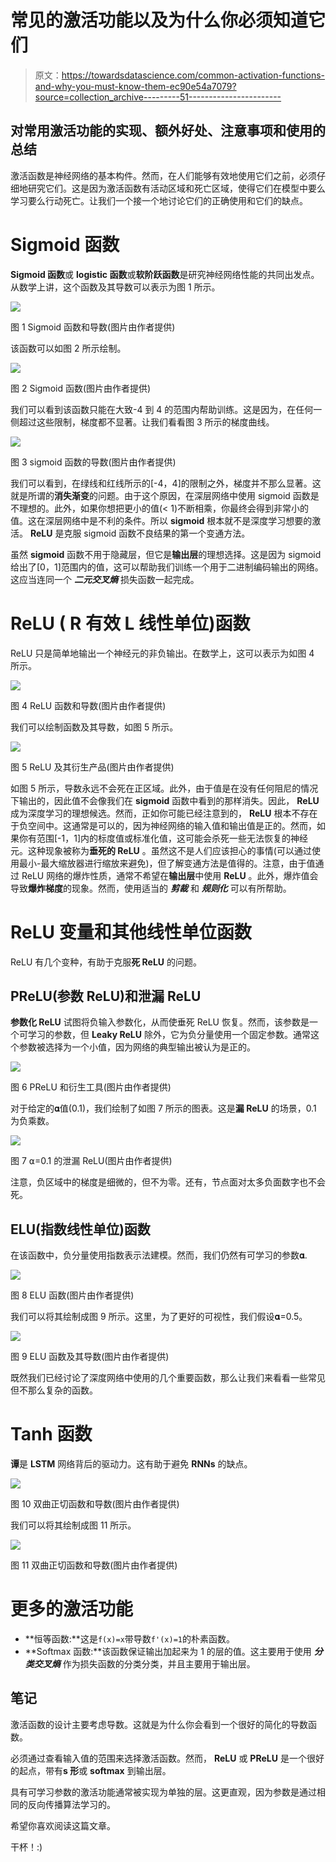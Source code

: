 # 常见的激活功能以及为什么你必须知道它们

> 原文：<https://towardsdatascience.com/common-activation-functions-and-why-you-must-know-them-ec90e54a7079?source=collection_archive---------51----------------------->

## 对常用激活功能的实现、额外好处、注意事项和使用的总结

激活函数是神经网络的基本构件。然而，在人们能够有效地使用它们之前，必须仔细地研究它们。这是因为激活函数有活动区域和死亡区域，使得它们在模型中要么学习要么行动死亡。让我们一个接一个地讨论它们的正确使用和它们的缺点。

# Sigmoid 函数

**Sigmoid 函数**或 **logistic 函数**或**软阶跃函数**是研究神经网络性能的共同出发点。从数学上讲，这个函数及其导数可以表示为图 1 所示。

![](img/fc569248496749a44958e5411786ece0.png)

图 1 Sigmoid 函数和导数(图片由作者提供)

该函数可以如图 2 所示绘制。

![](img/354c79de4a3da30e40e4070e87099a45.png)

图 2 Sigmoid 函数(图片由作者提供)

我们可以看到该函数只能在大致-4 到 4 的范围内帮助训练。这是因为，在任何一侧超过这些限制，梯度都不显著。让我们看看图 3 所示的梯度曲线。

![](img/9be696d9d061cdc8c74ef4966654fed0.png)

图 3 sigmoid 函数的导数(图片由作者提供)

我们可以看到，在绿线和红线所示的[-4，4]的限制之外，梯度并不那么显著。这就是所谓的**消失渐变**的问题。由于这个原因，在深层网络中使用 sigmoid 函数是不理想的。此外，如果你想把更小的值(< 1)不断相乘，你最终会得到非常小的值。这在深层网络中是不利的条件。所以 **sigmoid** 根本就不是深度学习想要的激活。 **ReLU** 是克服 sigmoid 函数不良结果的第一个变通方法。

虽然 **sigmoid** 函数不用于隐藏层，但它是**输出层**的理想选择。这是因为 sigmoid 给出了[0，1]范围内的值，这可以帮助我们训练一个用于二进制编码输出的网络。这应当连同一个 ***二元交叉熵*** 损失函数一起完成。

# ReLU ( **R** 有效 **L** 线性单位)函数

ReLU 只是简单地输出一个神经元的非负输出。在数学上，这可以表示为如图 4 所示。

![](img/af1194a5b2a40978ef1b2b81e3c8f458.png)

图 4 ReLU 函数和导数(图片由作者提供)

我们可以绘制函数及其导数，如图 5 所示。

![](img/03caa5e5f963a81f43dd377cde3921f3.png)

图 5 ReLU 及其衍生产品(图片由作者提供)

如图 5 所示，导数永远不会死在正区域。此外，由于值是在没有任何阻尼的情况下输出的，因此值不会像我们在 **sigmoid** 函数中看到的那样消失。因此， **ReLU** 成为深度学习的理想候选。然而，正如你可能已经注意到的， **ReLU** 根本不存在于负空间中。这通常是可以的，因为神经网络的输入值和输出值是正的。然而，如果你有范围[-1，1]内的标度值或标准化值，这可能会杀死一些无法恢复的神经元。这种现象被称为**垂死的 ReLU** 。虽然这不是人们应该担心的事情(可以通过使用最小-最大缩放器进行缩放来避免)，但了解变通方法是值得的。注意，由于值通过 ReLU 网络的爆炸性质，通常不希望在**输出层**中使用 **ReLU** 。此外，爆炸值会导致**爆炸梯度**的现象。然而，使用适当的 ***剪裁*** 和 ***规则化*** 可以有所帮助。

# ReLU 变量和其他线性单位函数

ReLU 有几个变种，有助于克服**死 ReLU** 的问题。

## PReLU(参数 ReLU)和泄漏 ReLU

**参数化 ReLU** 试图将负输入参数化，从而使垂死 ReLU 恢复。然而，该参数是一个可学习的参数，但 **Leaky ReLU** 除外，它为负分量使用一个固定参数。通常这个参数被选择为一个小值，因为网络的典型输出被认为是正的。

![](img/38088b667ac1c8608b2cdb747f34014f.png)

图 6 PReLU 和衍生工具(图片由作者提供)

对于给定的𝛂值(0.1)，我们绘制了如图 7 所示的图表。这是**漏 ReLU** 的场景，0.1 为负乘数。

![](img/975b2a416dcc4c7ec7053c8fb65b866e.png)

图 7 ⍺=0.1 的泄漏 ReLU(图片由作者提供)

注意，负区域中的梯度是细微的，但不为零。还有，节点面对太多负面数字也不会死。

## ELU(指数线性单位)函数

在该函数中，负分量使用指数表示法建模。然而，我们仍然有可学习的参数𝛂.

![](img/83ddce694139f8d1f4db5976c5515cfc.png)

图 8 ELU 函数(图片由作者提供)

我们可以将其绘制成图 9 所示。这里，为了更好的可视性，我们假设𝛂=0.5。

![](img/2a3c2ca40ab769aebf04300349cc45d8.png)

图 9 ELU 函数及其导数(图片由作者提供)

既然我们已经讨论了深度网络中使用的几个重要函数，那么让我们来看看一些常见但不那么复杂的函数。

# Tanh 函数

**谭**是 **LSTM** 网络背后的驱动力。这有助于避免 **RNNs** 的缺点。

![](img/8d73cf762f356253ff7b1e8d287924c1.png)

图 10 双曲正切函数和导数(图片由作者提供)

我们可以将其绘制成图 11 所示。

![](img/f6ebb6b7d619f940cb60dae22a7d0bf6.png)

图 11 双曲正切函数和导数(图片由作者提供)

# 更多的激活功能

*   **恒等函数:**这是`f(x)=x`带导数`f'(x)=1`的朴素函数。
*   **Softmax 函数:**该函数保证输出加起来为 1 的层的值。这主要用于使用 ***分类交叉熵*** 作为损失函数的分类分类，并且主要用于输出层。

## 笔记

激活函数的设计主要考虑导数。这就是为什么你会看到一个很好的简化的导数函数。

必须通过查看输入值的范围来选择激活函数。然而， **ReLU** 或 **PReLU** 是一个很好的起点，带有**s 形**或 **softmax** 到输出层。

具有可学习参数的激活功能通常被实现为单独的层。这更直观，因为参数是通过相同的反向传播算法学习的。

希望你喜欢阅读这篇文章。

干杯！:)